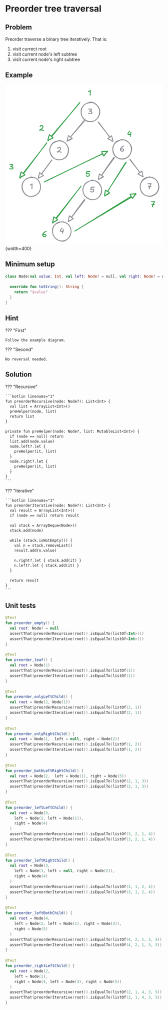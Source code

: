 # Preorder tree traversal

<style>
.md-logo img {
  content: url('/data-structures/stack/stack.svg');
}

:root [data-md-color-scheme=slate] .md-logo img  {
  content: url('/data-structures/stack/stack.svg');
}
</style>

## Problem

Preorder traverse a binary tree iteratively. That is:

1. visit currect root
2. visit current node's left subtree
3. visit current node's right subtree

## Example

![](preorder-example.png){width=400}

## Minimum setup

```kotlin linenums="1"
class Node(val value: Int, val left: Node? = null, val right: Node? = null) {

  override fun toString(): String {
    return "$value"
  }
}
```

## Hint

??? "First"

    Follow the example diagram.

??? "Second"

    No reversal needed.

## Solution

??? "Recursive"

    ```kotlin linenums="1"
    fun preorderRecursive(node: Node?): List<Int> {
      val list = ArrayList<Int>()
      preHelper(node, list)
      return list
    }

    private fun preHelper(node: Node?, list: MutableList<Int>) {
      if (node == null) return
      list.add(node.value)
      node.left?.let {
        preHelper(it, list)
      }
      node.right?.let {
        preHelper(it, list)
      }
    }
    ```

??? "Iterative"

    ```kotlin linenums="1"
    fun preorderIterative(node: Node?): List<Int> {
      val result = ArrayList<Int>()
      if (node == null) return result

      val stack = ArrayDeque<Node>()
      stack.add(node)

      while (stack.isNotEmpty()) {
        val n = stack.removeLast()
        result.add(n.value)

        n.right?.let { stack.add(it) }
        n.left?.let { stack.add(it) }
      }

      return result
    }
    ```

## Unit tests

```kotlin linenums="1"
@Test
fun preorder_empty() {
  val root: Node? = null
  assertThat(preorderRecursive(root)).isEqualTo(listOf<Int>())
  assertThat(preorderIterative(root)).isEqualTo(listOf<Int>())
}

@Test
fun preorder_leaf() {
  val root = Node(1)
  assertThat(preorderRecursive(root)).isEqualTo(listOf(1))
  assertThat(preorderIterative(root)).isEqualTo(listOf(1))
}

@Test
fun preorder_onlyLeftChild() {
  val root = Node(2, Node(1))
  assertThat(preorderRecursive(root)).isEqualTo(listOf(2, 1))
  assertThat(preorderIterative(root)).isEqualTo(listOf(2, 1))
}

@Test
fun preorder_onlyRightChild() {
  val root = Node(1,  left = null, right = Node(2))
  assertThat(preorderRecursive(root)).isEqualTo(listOf(1, 2))
  assertThat(preorderIterative(root)).isEqualTo(listOf(1, 2))
}

@Test
fun preorder_bothLeftRightChild() {
  val root = Node(2,  left = Node(1), right = Node(3))
  assertThat(preorderRecursive(root)).isEqualTo(listOf(2, 1, 3))
  assertThat(preorderIterative(root)).isEqualTo(listOf(2, 1, 3))
}

@Test
fun preorder_leftLeftChild() {
  val root = Node(3,
    left = Node(2, left = Node(1)),
    right = Node(4)
  )
  assertThat(preorderRecursive(root)).isEqualTo(listOf(3, 2, 1, 4))
  assertThat(preorderIterative(root)).isEqualTo(listOf(3, 2, 1, 4))
}

@Test
fun preorder_leftRightChild() {
  val root = Node(3,
    left = Node(1, left = null, right = Node(2)),
    right = Node(4)
  )
  assertThat(preorderRecursive(root)).isEqualTo(listOf(3, 1, 2, 4))
  assertThat(preorderIterative(root)).isEqualTo(listOf(3, 1, 2, 4))
}

@Test
fun preorder_leftBothChild() {
  val root = Node(4,
    left = Node(2, left = Node(1), right = Node(3)),
    right = Node(5)
  )
  assertThat(preorderRecursive(root)).isEqualTo(listOf(4, 2, 1, 3, 5))
  assertThat(preorderIterative(root)).isEqualTo(listOf(4, 2, 1, 3, 5))
}

@Test
fun preorder_rightLeftChild() {
  val root = Node(2,
    left = Node(1),
    right = Node(4, left = Node(3), right = Node(5))
  )
  assertThat(preorderRecursive(root)).isEqualTo(listOf(2, 1, 4, 3, 5))
  assertThat(preorderIterative(root)).isEqualTo(listOf(2, 1, 4, 3, 5))
}
```
